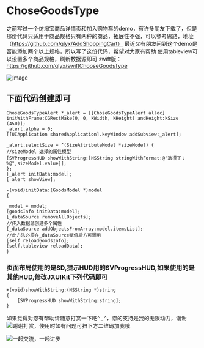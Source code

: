 # ChoseGoodsType
之前写过一个仿淘宝商品详情页和加入购物车的demo，有许多朋友下载了，但是那份代码只适用于商品规格只有两种的商品，拓展性不强，可以参考思路，地址（https://github.com/qlyx/AddShoppingCart）
最近又有朋友问到这个demo是否能添加两个以上规格，所以写了这份代码，希望对大家有帮助
使用tableview可以设置多个商品规格，刷新数据源即可
swift版：https://github.com/qlyx/swiftChooseGoodsType

![image](https://github.com/qlyx/ChoseGoodsType/blob/master/chosetype.gif)
## 下面代码创建即可
    ChoseGoodsTypeAlert *_alert = [[ChoseGoodsTypeAlert alloc] initWithFrame:CGRectMake(0, 0, kWidth, kHeight) andHeight:kSize (450)];
    _alert.alpha = 0;
    [[UIApplication sharedApplication].keyWindow addSubview:_alert];

    _alert.selectSize = ^(SizeAttributeModel *sizeModel) {
    //sizeModel 选择的属性模型
    [SVProgressHUD showWithString:[NSString stringWithFormat:@"选择了：%@",sizeModel.value]];
    };
    [_alert initData:model];
    [_alert showView];

    -(void)initData:(GoodsModel *)model
    {

    _model = model;
    [goodsInfo initData:model];
    [_dataSource removeAllObjects];
    //传入数据源创建多个属性
    [_dataSource addObjectsFromArray:model.itemsList];
    //此方法必须在_dataSource赋值后方可调用
    [self reloadGoodsInfo];
    [self.tableview reloadData];
    }
### 页面布局使用的是SD,提示HUD用的SVProgressHUD,如果使用的是其他HUD,修改JXUIKit下列代码即可
    +(void)showWithString:(NSString *)string
    {
        [SVProgressHUD showWithString:string];
    }
如果觉得对您有帮助请随意打赏一下吧^ _ ^，您的支持是我的无限动力，谢谢
![谢谢打赏，使用时如有问题可扫下方二维码加我哦](https://github.com/qlyx/ChoseGoodsType/blob/master/erweima.jpg)

![一起交流，一起进步](https://github.com/qlyx/ChoseGoodsType/blob/master/jiawo.jpg)
